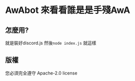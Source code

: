 # AwAbot 來看看誰是是手殘AwA
## 怎麼用?
就是裝好discord.js
然後`node index.js`
就這樣
## 版權
您必須完全遵守 Apache-2.0 license 
